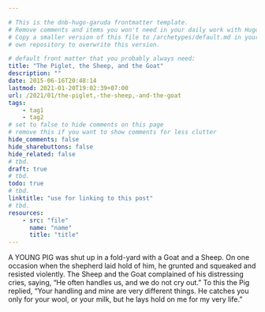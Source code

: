 ```yaml
---

# This is the dnb-hugo-garuda frontmatter template. 
# Remove comments and items you won't need in your daily work with Hugo.
# Copy a smaller version of this file to /archetypes/default.md in your
# own repository to overwrite this version.

# default front matter that you probably always need:
title: "The Piglet, the Sheep, and the Goat"
description: ""
date: 2015-06-16T20:48:14
lastmod: 2021-01-20T19:02:39+07:00
url: /2021/01/the-piglet,-the-sheep,-and-the-goat
tags:
    - tag1
    - tag2
# set to false to hide comments on this page
# remove this if you want to show comments for less clutter
hide_comments: false
hide_sharebuttons: false
hide_related: false
# tbd.
draft: true
# tbd.
todo: true
# tbd.
linktitle: "use for linking to this post"
# tbd.
resources:
    - src: "file"
      name: "name"
      title: "title"
---
```

A YOUNG PIG was shut up in a fold-yard with a Goat and a Sheep. On one occasion when the shepherd laid hold of him, he grunted and squeaked and resisted violently. The Sheep and the Goat complained of his distressing cries, saying, “He often handles us, and we do not cry out.” To this the Pig replied, “Your handling and mine are very different things. He catches you only for your wool, or your milk, but he lays hold on me for my very life.”
